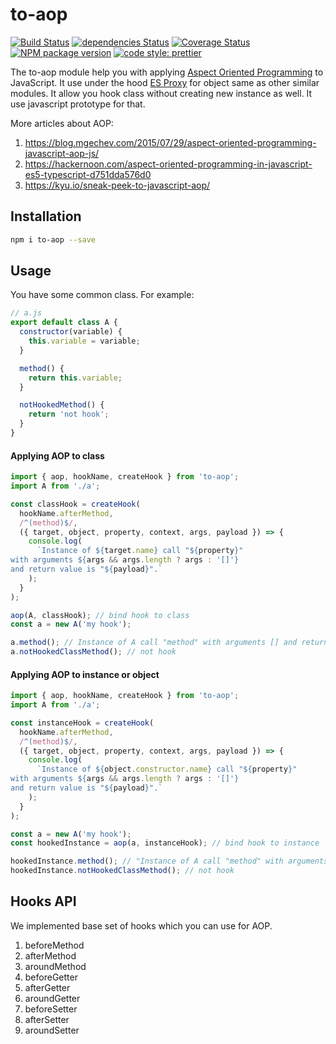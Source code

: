 # to-aop

[![Build Status](https://travis-ci.org/mjancarik/to-aop.svg?branch=master)](https://travis-ci.org/mjancarik/to-aop) [![dependencies Status](https://david-dm.org/mjancarik/to-aop/status.svg)](https://david-dm.org/mjancarik/to-aop)
[![Coverage Status](https://coveralls.io/repos/github/mjancarik/to-aop/badge.svg?branch=master)](https://coveralls.io/github/mjancarik/to-aop?branch=master)
[![NPM package version](https://img.shields.io/npm/v/to-aop/latest.svg)](https://www.npmjs.com/package/to-aop)
[![code style: prettier](https://img.shields.io/badge/code_style-prettier-ff69b4.svg?style=flat-square)](https://github.com/prettier/prettier)

The to-aop module help you with applying [Aspect Oriented Programming](https://www.cs.ubc.ca/~gregor/papers/kiczales-ECOOP1997-AOP.pdf) to JavaScript. It use under the hood [ES Proxy](https://ponyfoo.com/articles/es6-proxies-in-depth) for object same as other similar modules. It allow you hook class without creating new instance as well. It use javascript prototype for that.

More articles about AOP:
1. https://blog.mgechev.com/2015/07/29/aspect-oriented-programming-javascript-aop-js/
2. https://hackernoon.com/aspect-oriented-programming-in-javascript-es5-typescript-d751dda576d0
3. https://kyu.io/sneak-peek-to-javascript-aop/

## Installation

```bash
npm i to-aop --save
```

## Usage

You have some common class. For example:

```javascript
// a.js
export default class A {
  constructor(variable) {
    this.variable = variable;
  }

  method() {
    return this.variable;
  }

  notHookedMethod() {
    return 'not hook';
  }    
}
```

#### Applying AOP to class

```javascript
import { aop, hookName, createHook } from 'to-aop';
import A from './a';

const classHook = createHook(
  hookName.afterMethod,
  /^(method)$/,
  ({ target, object, property, context, args, payload }) => {
    console.log(
      `Instance of ${target.name} call "${property}"
with arguments ${args && args.length ? args : '[]'}
and return value is "${payload}".`
    );
  }
);

aop(A, classHook); // bind hook to class
const a = new A('my hook');

a.method(); // Instance of A call "method" with arguments [] and return value is "my hook".
a.notHookedClassMethod(); // not hook

```

#### Applying AOP to instance or object

```javaScript
import { aop, hookName, createHook } from 'to-aop';
import A from './a';

const instanceHook = createHook(
  hookName.afterMethod,
  /^(method)$/,
  ({ target, object, property, context, args, payload }) => {
    console.log(
      `Instance of ${object.constructor.name} call "${property}"
with arguments ${args && args.length ? args : '[]'}
and return value is "${payload}".`
    );
  }
);

const a = new A('my hook');
const hookedInstance = aop(a, instanceHook); // bind hook to instance

hookedInstance.method(); // "Instance of A call "method" with arguments [] and return value is "my hook".
hookedInstance.notHookedClassMethod(); // not hook
```

## Hooks API

We implemented base set of hooks which you can use for AOP.

1. beforeMethod
2. afterMethod
3. aroundMethod
4. beforeGetter
5. afterGetter
6. aroundGetter
7. beforeSetter
8. afterSetter
9. aroundSetter
